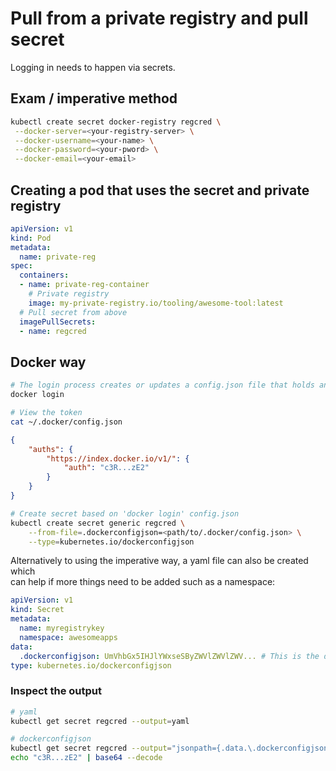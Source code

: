 # Pull from a private registry and pull secret

Logging in needs to happen via secrets.

## Exam / imperative method

```bash
kubectl create secret docker-registry regcred \
 --docker-server=<your-registry-server> \
 --docker-username=<your-name> \
 --docker-password=<your-pword> \
 --docker-email=<your-email>
```

## Creating a pod that uses the secret and private registry

```yml
apiVersion: v1
kind: Pod
metadata:
  name: private-reg
spec:
  containers:
  - name: private-reg-container
    # Private registry
    image: my-private-registry.io/tooling/awesome-tool:latest
  # Pull secret from above
  imagePullSecrets:
  - name: regcred
```

## Docker way

```bash
# The login process creates or updates a config.json file that holds an authorization token.
docker login
```

```bash
# View the token
cat ~/.docker/config.json
```

```json
{
    "auths": {
        "https://index.docker.io/v1/": {
            "auth": "c3R...zE2"
        }
    }
}
```

```bash
# Create secret based on 'docker login' config.json
kubectl create secret generic regcred \
    --from-file=.dockerconfigjson=<path/to/.docker/config.json> \
    --type=kubernetes.io/dockerconfigjson
```

Alternatively to using the imperative way, a yaml file can also be created which  
can help if more things need to be added such as a namespace:

```yml
apiVersion: v1
kind: Secret
metadata:
  name: myregistrykey
  namespace: awesomeapps
data:
  .dockerconfigjson: UmVhbGx5IHJlYWxseSByZWVlZWVlZWV... # This is the dockerconfigjson base64 encoded
type: kubernetes.io/dockerconfigjson
```

### Inspect the output

```bash
# yaml
kubectl get secret regcred --output=yaml

# dockerconfigjson
kubectl get secret regcred --output="jsonpath={.data.\.dockerconfigjson}" | base64 --decode
echo "c3R...zE2" | base64 --decode
```